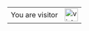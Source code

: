 <table>
  <tr>
    <td>You are visitor</td>
    <td><img src="https://profile-counter.glitch.me/HoleDroid/count.svg" alt="vistor count" height="30" /></td>
  </tr>
</table>
